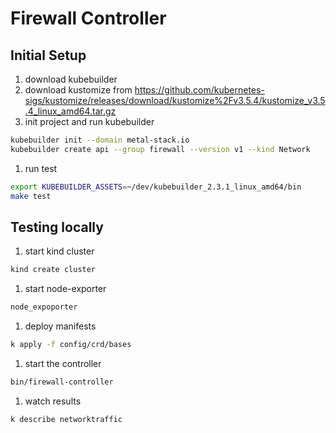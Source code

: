 # Firewall Controller


## Initial Setup

1. download kubebuilder
1. download kustomize from https://github.com/kubernetes-sigs/kustomize/releases/download/kustomize%2Fv3.5.4/kustomize_v3.5.4_linux_amd64.tar.gz
1. init project and run kubebuilder

```bash
kubebuilder init --domain metal-stack.io
kubebuilder create api --group firewall --version v1 --kind Network
```

1. run test

```bash
export KUBEBUILDER_ASSETS=~/dev/kubebuilder_2.3.1_linux_amd64/bin
make test
```

## Testing locally

1. start kind cluster

```bash
kind create cluster
```

1. start node-exporter

```bash
node_expoporter
```

1. deploy manifests

```bash
k apply -f config/crd/bases
```

1. start the controller

```bash
bin/firewall-controller
```

1. watch results

```bash
k describe networktraffic
```
